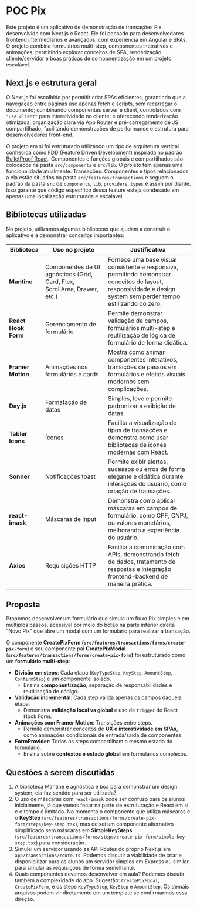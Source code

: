 # POC Pix

Este projeto é um aplicativo de demonstração de transações Pix, desenvolvido com Next.js e React. Ele foi pensado para desenvolvedores frontend intermediários e avançados, com experiência em Angular e SPAs. O projeto combina formulários multi-step, componentes interativos e animações, permitindo explorar conceitos de SPA, renderização cliente/servidor e boas práticas de componentização em um projeto escalável.

## Next.js e estrutura geral

O Next.js foi escolhido por permitir criar SPAs eficientes, garantindo que a navegação entre páginas use apenas fetch e scripts, sem recarregar o documento; combinando componentes server e client, controlados com `"use client"` para interatividade no cliente; e oferecendo renderização otimizada, organização clara via App Router e pré-carregamento de JS compartilhado, facilitando demonstrações de performance e estrutura para desenvolvedores front-end.

O projeto em si foi estruturado utilizando um tipo de arquitetura vertical conhecida como FDD (Feature Driven Development) inspirada no padrão [BulletProof React](https://github.com/alan2207/bulletproof-react/blob/master/docs/project-structure.md). Componentes e funções globais e compartilhados são colocados na pasta `src/components` e `src/lib`. O projeto tem apenas uma funcionalidade atualmente: Transações. Componentes e tipos relacionados a ela estão situados na pasta `src/features/transactions` e seguem o padrão da pasta `src` de `components`, `lib`, `providers`, `types` e assim por diante. Isso garante que código específico dessa feature esteja condesado em apenas uma localização estruturada e escalável.

## Bibliotecas utilizadas

No projeto, utilizamos algumas bibliotecas que ajudam a construir o aplicativo e a demonstrar conceitos importantes:

| Biblioteca | Uso no projeto | Justificativa |
| --- | --- | --- |
| **Mantine** | Componentes de UI agnósticos (Grid, Card, Flex, ScrollArea, Drawer, etc.) | Fornece uma base visual consistente e responsiva, permitindo demonstrar conceitos de layout, responsividade e design system sem perder tempo estilizando do zero. |
| **React Hook Form** | Gerenciamento de formulário | Permite demonstrar validação de campos, formulários multi-step e reutilização de lógica de formulário de forma didática. |
| **Framer Motion** | Animações nos formulários e cards | Mostra como animar componentes interativos, transições de passos em formulários e efeitos visuais modernos sem complicações. |
| **Day.js** | Formatação de datas | Simples, leve e permite padronizar a exibição de datas. |
| **Tabler Icons** | Ícones | Facilita a visualização de tipos de transações e demonstra como usar bibliotecas de ícones modernas com React. |
| **Sonner** | Notificações toast | Permite exibir alertas, sucessos ou erros de forma elegante e didática durante interações do usuário, como criação de transações. |
| **react-imask** | Máscaras de input | Demonstra como aplicar máscaras em campos de formulário, como CPF, CNPJ, ou valores monetários, melhorando a experiência do usuário. |
| **Axios** | Requisições HTTP | Facilita a comunicação com APIs, demonstrando fetch de dados, tratamento de respostas e integração frontend-backend de maneira prática. |

## Proposta

Propomos desenvolver um formulário que simula um fluxo Pix simples e em múltiplos passos, acessível por meio do botão na parte inferior direita “Novo Pix” que abre um modal com um formulário para realizar a transação.

O componente **CreatePixForm (`src/features/transactions/forms/create-pix-form`)** e seu componente pai **CreatePixModal** (**`src/features/transactions/forms/create-pix-form`)** foi estruturado como um **formulário multi-step**:

- **Divisão em steps**: Cada etapa (`KeyTypeStep`, `KeyStep`, `AmountStep`, `ConfirmStep`) é um componente isolado.
    - Ensina **componentização**, separação de responsabilidades e reutilização de código.
- **Validação incremental**: Cada step valida apenas os campos daquela etapa.
    - Demonstra **validação local vs global** e uso de `trigger` do React Hook Form.
- **Animações com Framer Motion**: Transições entre steps.
    - Permite demonstrar conceitos de **UX e interatividade em SPAs**, como animações condicionais de entrada/saída de componentes.
- **FormProvider**: Todos os steps compartilham o mesmo estado do formulário.
    - Ensina sobre **contextos e estado global** em formulários complexos.

## Questões a serem discutidas

1. A biblioteca Mantine é agnóstica e boa para demonstrar um design system, ela faz sentido para ser utilizada?
2. O uso de máscaras com `react-imask` pode ser confuso para os alunos inicialmente, já que vamos focar na parte de estruturação e React em si e o tempo é limitado. No momento o componente que utiliza máscaras é o **KeyStep** (`src/features/transactions/forms/create-pix-form/steps/key-step.tsx`), mas deixei um componente alternativo simplificado sem máscaras em **SimpleKeySteps** (`src/features/transactions/forms/steps/create-pix-form/simple-key-step.tsx`) para consideração.
3. Simulei um servidor usando as API Routes do próprio Next.js em `app/transactions/route.ts`. Podemos discutir a viabilidade de criar e disponibilizar para os alunos um servidor simples em Express ou similar para simular as requisições de forma semelhante.
4. Quais componentes devemos desenvolver em aula? Podemos discutir também a complexidade do app. Sugestão: `CreatePixModal`, `CreatePixForm`, e os steps `KeyTypeStep`, `KeyStep` e `AmountStep`. Os demais arquivos podem vir diretamente em um template se confirmarmos essa direção.
